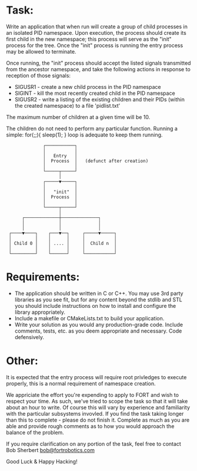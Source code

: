 # Task:

Write an application that when run will create a group of child processes in an
isolated PID namespace. Upon execution, the process should create its first
child in the new namespace; this process will serve as the "init" process for
the tree. Once the "init" process is running the entry process may be allowed to
terminate.

Once running, the "init" process should accept the listed signals
transmitted from the ancestor namespace, and take the following actions in
response to reception of those signals:

* SIGUSR1 - create a new child process in the PID namespace
* SIGINT - kill the most recently created child in the PID namespace
* SIGUSR2 - write a listing of the existing children and their PIDs (within the
            created namespace) to a file 'pidlist.txt'

The maximum number of children at a given time will be 10.

The children do not need to perform any particular function. Running a simple:
    for(;;){
        sleep(1);
    }
loop is adequate to keep them running.


                  ┌───────────┐
                  │           │
                  │   Entry   │
                  │  Process  │   (defunct after creation)
                  │           │
                  └─────┬─────┘
                        │
                  ┌─────▼─────┐
                  │           │
                  │   "init"  │
                  │  Process  │
                  │           │
                  └─────┬─────┘
                        │
          ┌─────────────┼──────────────┐
          │             │              │
          │             │              │
     ┌────▼────┐    ┌───▼──┐     ┌─────▼─────┐
     │         │    │      │     │           │
     │ Child 0 │    │ .... │     │  Child n  │
     │         │    │      │     │           │
     └─────────┘    └──────┘     └───────────┘


# Requirements:

* The application should be written in C or C++. You may use 3rd party libraries
  as you see fit, but for any content beyond the stdlib and STL you should
  include instructions on how to install and configure the library
  appropriately.
* Include a makefile or CMakeLists.txt to build your application.
* Write your solution as you would any production-grade code. Include comments,
  tests, etc. as you deem appropriate and necessary. Code defensively.

# Other:

It is expected that the entry process will require root privledges to execute
properly, this is a normal requirement of namespace creation.

We appriciate the effort you're expending to apply to FORT and wish to respect
your time. As such, we've tried to scope the task so that it will take about an
hour to write. Of course this will vary by experience and familiarity with the
particular subsystems invovled. If you find the task taking longer than this to
complete - please do not finish it. Complete as much as you are able and provide
rough comments as to how you would approach the balance of the problem.

If you require clarification on any portion of the task, feel free to contact
Bob Sherbert <bob@fortrobotics.com>

Good Luck & Happy Hacking!

